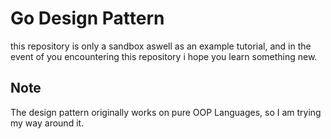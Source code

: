 # Go Design Pattern

this repository is only a sandbox aswell as an example tutorial, and in the event of you encountering this repository i hope you learn something new.

## Note
The design pattern originally works on pure OOP Languages, so I am trying my way around it.